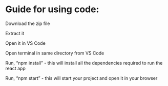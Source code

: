 <h1>Guide for using code:</h1>
  <p>Download the zip file</p>
  <p>Extract it</p>
  <p>Open it in VS Code</p>
  <p>Open terminal in same directory from VS Code</p>
  <p>Run, “npm install” - this will install all the dependencies required to run the react app</p>
  <p>Run, “npm start” - this will start your project and open it in your browser</p>
